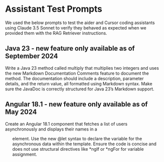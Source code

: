 # Assistant Test Prompts

We used the below prompts to test the aider and Cursor coding assistants using Claude 3.5 Sonnet to verify they behaved as expected when we provided them with the RAG Retriever instructions.

## Java 23 - new feature only available as of September 2024

Write a Java 23 method called multiply that multiplies two integers and uses the new Markdown Documentation Comments feature to document the method. The documentation should include a description, parameter details, and the return value, all formatted using Markdown syntax. Make sure the JavaDoc is correctly structured for Java 23’s Markdown support.

## Angular 18.1 - new feature only available as of May 2024

Create an Angular 18.1 component that fetches a list of users asynchronously and displays their names in a <ul> element. Use the new @let syntax to declare the variable for the asynchronous data within the template. Ensure the code is concise and does not use structural directives like *ngIf or *ngFor for variable assignment.
